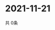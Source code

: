 # 2021-11-21
  共 0条

  <!-- BEGIN -->
  <!-- 最后更新时间Sun Nov 21 2021 06:04:21 GMT+0000 (Coordinated Universal Time) -->
  
  <!-- END -->
  
  